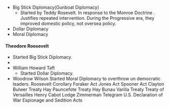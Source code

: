  -  Big Stick Diplomacy(Gunboat Diplomacy)
	 - Started by Teddy Rosevelt. In response to the Monroe Doctrine . Justifies repeated intervention. During the Progressive era, they improved domestic policy, not oversea policy.
 -  Dollar Diplomacy
 -  Moral Diplomacy
 #### Theodore Roosevelt
- Started Big Stick Diplomacy.
- 
 - William Howard Taft
	- Started Dollar Diplomacy.
 - Woodrow Wilson
Started Moral Diplomacy to overthrow un democratic leaders.
Roosevelt Corollary
Foraker Act
Jones Act
Spooner Act
Clayton Bulwer Treaty
Hay Pauncefote Treaty
Hay Bunau Varilla Treaty
Treaty of Versailles
Henry Cabot Lodge
Zimmerman Telegram
U.S. Declaration of War
Espionage and Sedition Acts

<!--stackedit_data:
eyJoaXN0b3J5IjpbOTkxMjg5NDQwXX0=
-->